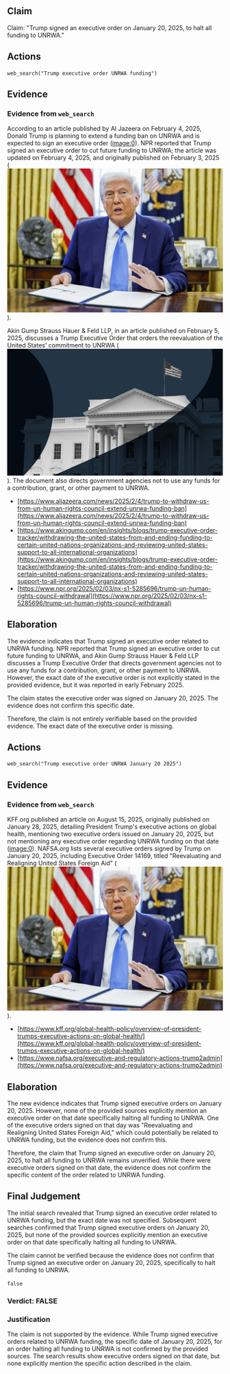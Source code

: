 ## Claim
Claim: "Trump signed an executive order on January 20, 2025, to halt all funding to UNRWA."

## Actions
```
web_search("Trump executive order UNRWA funding")
```

## Evidence
### Evidence from `web_search`
According to an article published by Al Jazeera on February 4, 2025, Donald Trump is planning to extend a funding ban on UNRWA and is expected to sign an executive order (<image:0>). NPR reported that Trump signed an executive order to cut future funding to UNRWA; the article was updated on February 4, 2025, and originally published on February 3, 2025 (![image 3720](media/2025-08-23_00-35-1755909301-490503.jpg)).

Akin Gump Strauss Hauer & Feld LLP, in an article published on February 5, 2025, discusses a Trump Executive Order that orders the reevaluation of the United States’ commitment to UNRWA (![image 3709](media/2025-08-23_00-34-1755909288-981428.jpg)). The document also directs government agencies not to use any funds for a contribution, grant, or other payment to UNRWA.
*   [https://www.aljazeera.com/news/2025/2/4/trump-to-withdraw-us-from-un-human-rights-council-extend-unrwa-funding-ban](https://www.aljazeera.com/news/2025/2/4/trump-to-withdraw-us-from-un-human-rights-council-extend-unrwa-funding-ban)
*   [https://www.akingump.com/en/insights/blogs/trump-executive-order-tracker/withdrawing-the-united-states-from-and-ending-funding-to-certain-united-nations-organizations-and-reviewing-united-states-support-to-all-international-organizations](https://www.akingump.com/en/insights/blogs/trump-executive-order-tracker/withdrawing-the-united-states-from-and-ending-funding-to-certain-united-nations-organizations-and-reviewing-united-states-support-to-all-international-organizations)
*   [https://www.npr.org/2025/02/03/nx-s1-5285696/trump-un-human-rights-council-withdrawal](https://www.npr.org/2025/02/03/nx-s1-5285696/trump-un-human-rights-council-withdrawal)


## Elaboration
The evidence indicates that Trump signed an executive order related to UNRWA funding. NPR reported that Trump signed an executive order to cut future funding to UNRWA, and Akin Gump Strauss Hauer & Feld LLP discusses a Trump Executive Order that directs government agencies not to use any funds for a contribution, grant, or other payment to UNRWA. However, the exact date of the executive order is not explicitly stated in the provided evidence, but it was reported in early February 2025.

The claim states the executive order was signed on January 20, 2025. The evidence does not confirm this specific date.

Therefore, the claim is not entirely verifiable based on the provided evidence. The exact date of the executive order is missing.


## Actions
```
web_search("Trump executive order UNRWA January 20 2025")
```

## Evidence
### Evidence from `web_search`
KFF.org published an article on August 15, 2025, originally published on January 28, 2025, detailing President Trump's executive actions on global health, mentioning two executive orders issued on January 20, 2025, but not mentioning any executive order regarding UNRWA funding on that date (<image:0>). NAFSA.org lists several executive orders signed by Trump on January 20, 2025, including Executive Order 14169, titled "Reevaluating and Realigning United States Foreign Aid" (![image 3720](media/2025-08-23_00-35-1755909301-490503.jpg)).
*   [https://www.kff.org/global-health-policy/overview-of-president-trumps-executive-actions-on-global-health/](https://www.kff.org/global-health-policy/overview-of-president-trumps-executive-actions-on-global-health/)
*   [https://www.nafsa.org/executive-and-regulatory-actions-trump2admin](https://www.nafsa.org/executive-and-regulatory-actions-trump2admin)


## Elaboration
The new evidence indicates that Trump signed executive orders on January 20, 2025. However, none of the provided sources explicitly mention an executive order on that date specifically halting all funding to UNRWA. One of the executive orders signed on that day was "Reevaluating and Realigning United States Foreign Aid," which could potentially be related to UNRWA funding, but the evidence does not confirm this.

Therefore, the claim that Trump signed an executive order on January 20, 2025, to halt all funding to UNRWA remains unverified. While there were executive orders signed on that date, the evidence does not confirm the specific content of the order related to UNRWA funding.


## Final Judgement
The initial search revealed that Trump signed an executive order related to UNRWA funding, but the exact date was not specified. Subsequent searches confirmed that Trump signed executive orders on January 20, 2025, but none of the provided sources explicitly mention an executive order on that date specifically halting all funding to UNRWA.

The claim cannot be verified because the evidence does not confirm that Trump signed an executive order on January 20, 2025, specifically to halt all funding to UNRWA.

`false`

### Verdict: FALSE

### Justification
The claim is not supported by the evidence. While Trump signed executive orders related to UNRWA funding, the specific date of January 20, 2025, for an order halting all funding to UNRWA is not confirmed by the provided sources. The search results show executive orders signed on that date, but none explicitly mention the specific action described in the claim.
